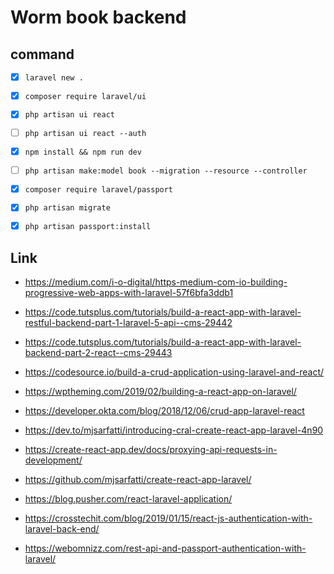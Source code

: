 # Worm book backend

## command

-   [x] `laravel new .`

-   [x] `composer require laravel/ui`
-   [x] `php artisan ui react`
-   [ ] `php artisan ui react --auth`
-   [x] `npm install && npm run dev`

-   [ ] `php artisan make:model book --migration --resource --controller`

-   [x] `composer require laravel/passport`
-   [x] `php artisan migrate`
-   [x] `php artisan passport:install`

## Link

-   https://medium.com/i-o-digital/https-medium-com-io-building-progressive-web-apps-with-laravel-57f6bfa3ddb1
-   https://code.tutsplus.com/tutorials/build-a-react-app-with-laravel-restful-backend-part-1-laravel-5-api--cms-29442
-   https://code.tutsplus.com/tutorials/build-a-react-app-with-laravel-backend-part-2-react--cms-29443
-   https://codesource.io/build-a-crud-application-using-laravel-and-react/
-   https://wptheming.com/2019/02/building-a-react-app-on-laravel/
-   https://developer.okta.com/blog/2018/12/06/crud-app-laravel-react
-   https://dev.to/mjsarfatti/introducing-cral-create-react-app-laravel-4n90
-   https://create-react-app.dev/docs/proxying-api-requests-in-development/
-   https://github.com/mjsarfatti/create-react-app-laravel/
-   https://blog.pusher.com/react-laravel-application/

-   https://crosstechit.com/blog/2019/01/15/react-js-authentication-with-laravel-back-end/
-   https://webomnizz.com/rest-api-and-passport-authentication-with-laravel/
